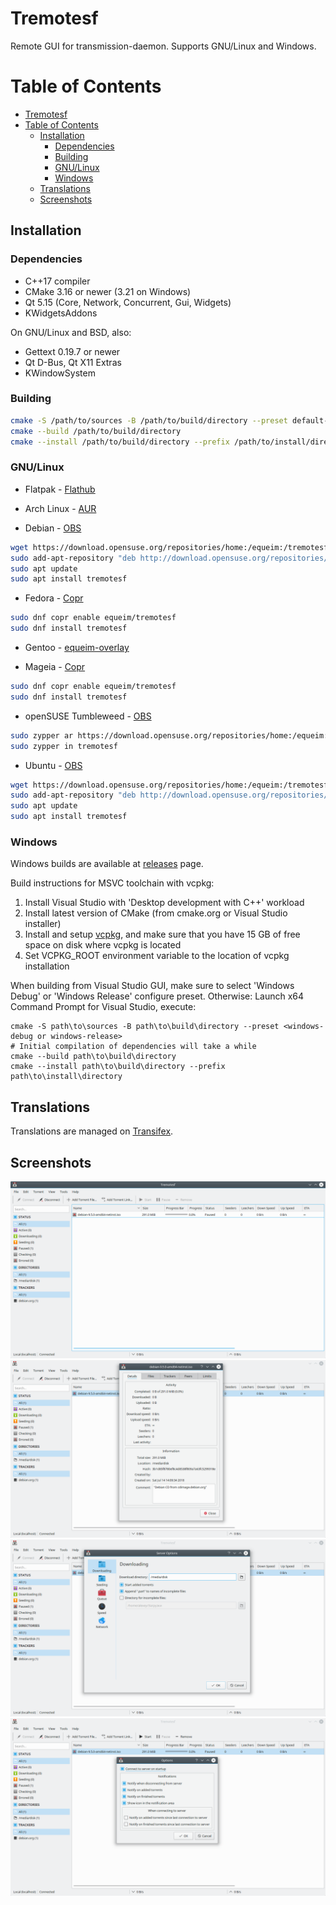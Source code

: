 # Tremotesf
Remote GUI for transmission-daemon. Supports GNU/Linux and Windows.

Table of Contents
=================

   * [Tremotesf](#tremotesf)
   * [Table of Contents](#table-of-contents)
      * [Installation](#installation)
         * [Dependencies](#dependencies)
         * [Building](#building)
         * [GNU/Linux](#gnulinux)
         * [Windows](#windows)
      * [Translations](#translations)
      * [Screenshots](#screenshots)

## Installation
### Dependencies
- C++17 compiler
- CMake 3.16 or newer (3.21 on Windows)
- Qt 5.15 (Core, Network, Concurrent, Gui, Widgets)
- KWidgetsAddons

On GNU/Linux and BSD, also:
- Gettext 0.19.7 or newer
- Qt D-Bus, Qt X11 Extras
- KWindowSystem

### Building
```sh
cmake -S /path/to/sources -B /path/to/build/directory --preset default-debug
cmake --build /path/to/build/directory
cmake --install /path/to/build/directory --prefix /path/to/install/directory
```

### GNU/Linux
- Flatpak - [Flathub](https://flathub.org/apps/details/org.equeim.Tremotesf)

- Arch Linux - [AUR](https://aur.archlinux.org/packages/tremotesf)

- Debian - [OBS](https://build.opensuse.org/project/show/home:equeim:tremotesf)

```sh
wget https://download.opensuse.org/repositories/home:/equeim:/tremotesf/Debian_11/Release.key -O - | sudo apt-key add -
sudo add-apt-repository "deb http://download.opensuse.org/repositories/home:/equeim:/tremotesf/Debian_11/ /"
sudo apt update
sudo apt install tremotesf
```

- Fedora - [Copr](https://copr.fedorainfracloud.org/coprs/equeim/tremotesf)
```sh
sudo dnf copr enable equeim/tremotesf
sudo dnf install tremotesf
```

- Gentoo - [equeim-overlay](https://github.com/equeim/equeim-overlay)

- Mageia - [Copr](https://copr.fedorainfracloud.org/coprs/equeim/tremotesf)
```sh
sudo dnf copr enable equeim/tremotesf
sudo dnf install tremotesf
```

- openSUSE Tumbleweed - [OBS](https://build.opensuse.org/project/show/home:equeim:tremotesf)
```sh
sudo zypper ar https://download.opensuse.org/repositories/home:/equeim:/tremotesf/openSUSE_Tumbleweed/home:equeim:tremotesf.repo
sudo zypper in tremotesf
```

- Ubuntu - [OBS](https://build.opensuse.org/project/show/home:equeim:tremotesf)

```sh
wget https://download.opensuse.org/repositories/home:/equeim:/tremotesf/xUbuntu_21.10/Release.key -O - | sudo apt-key add -
sudo add-apt-repository "deb http://download.opensuse.org/repositories/home:/equeim:/tremotesf/xUbuntu_21.10/ /"
sudo apt update
sudo apt install tremotesf
```

### Windows
Windows builds are available at [releases](https://github.com/equeim/tremotesf2/releases) page.

Build instructions for MSVC toolchain with vcpkg:
1. Install Visual Studio with 'Desktop development with C++' workload
2. Install latest version of CMake (from cmake.org or Visual Studio installer)
3. Install and setup [vcpkg](https://github.com/microsoft/vcpkg#quick-start-windows), and make sure that you have 15 GB of free space on disk where vcpkg is located
4. Set VCPKG_ROOT environment variable to the location of vcpkg installation

When building from Visual Studio GUI, make sure to select 'Windows Debug' or 'Windows Release' configure preset.
Otherwise:
Launch x64 Command Prompt for Visual Studio, execute:
```pwsh
cmake -S path\to\sources -B path\to\build\directory --preset <windows-debug or windows-release>
# Initial compilation of dependencies will take a while
cmake --build path\to\build\directory
cmake --install path\to\build\directory --prefix path\to\install\directory
```

## Translations
Translations are managed on [Transifex](https://www.transifex.com/equeim/tremotesf).

## Screenshots
![](https://github.com/equeim/tremotesf-screenshots/raw/master/desktop-1.png)
![](https://github.com/equeim/tremotesf-screenshots/raw/master/desktop-2.png)
![](https://github.com/equeim/tremotesf-screenshots/raw/master/desktop-3.png)
![](https://github.com/equeim/tremotesf-screenshots/raw/master/desktop-4.png)
